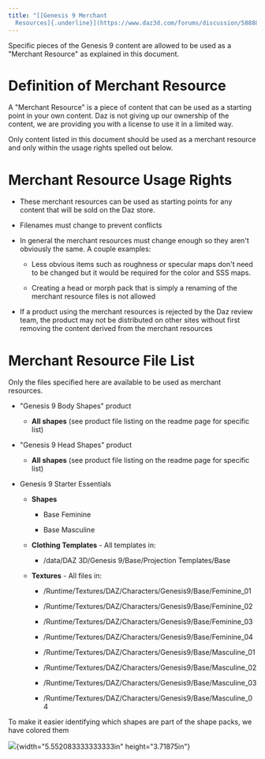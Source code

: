 ```yaml
---
title: "[[Genesis 9 Merchant
  Resources]{.underline}](https://www.daz3d.com/forums/discussion/588881/genesis-9-merchant-resource-details)"
---
```


Specific pieces of the Genesis 9 content are allowed to be used as a
"Merchant Resource" as explained in this document.

# Definition of Merchant Resource

A "Merchant Resource" is a piece of content that can be used as a
starting point in your own content. Daz is not giving up our ownership
of the content, we are providing you with a license to use it in a
limited way.

Only content listed in this document should be used as a merchant
resource and only within the usage rights spelled out below.

# Merchant Resource Usage Rights

-   These merchant resources can be used as starting points for any
    content that will be sold on the Daz store.

-   Filenames must change to prevent conflicts

-   In general the merchant resources must change enough so they aren't
    obviously the same. A couple examples:

    -   Less obvious items such as roughness or specular maps don't need
        to be changed but it would be required for the color and SSS
        maps.

    -   Creating a head or morph pack that is simply a renaming of the
        merchant resource files is not allowed

-   If a product using the merchant resources is rejected by the Daz
    review team, the product may not be distributed on other sites
    without first removing the content derived from the merchant
    resources

# Merchant Resource File List

Only the files specified here are available to be used as merchant
resources.

-   "Genesis 9 Body Shapes" product

    -   **All shapes** (see product file listing on the readme page for
        specific list)

-   "Genesis 9 Head Shapes" product

    -   **All shapes** (see product file listing on the readme page for
        specific list)

-   Genesis 9 Starter Essentials

    -   **Shapes**

        -   Base Feminine

        -   Base Masculine

    -   **Clothing Templates** - All templates in:

        -   /data/DAZ 3D/Genesis 9/Base/Projection Templates/Base

    -   **Textures** - All files in:

        -   /Runtime/Textures/DAZ/Characters/Genesis9/Base/Feminine_01

        -   /Runtime/Textures/DAZ/Characters/Genesis9/Base/Feminine_02

        -   /Runtime/Textures/DAZ/Characters/Genesis9/Base/Feminine_03

        -   /Runtime/Textures/DAZ/Characters/Genesis9/Base/Feminine_04

        -   /Runtime/Textures/DAZ/Characters/Genesis9/Base/Masculine_01

        -   /Runtime/Textures/DAZ/Characters/Genesis9/Base/Masculine_02

        -   /Runtime/Textures/DAZ/Characters/Genesis9/Base/Masculine_03

        -   /Runtime/Textures/DAZ/Characters/Genesis9/Base/Masculine_04

To make it easier identifying which shapes are part of the shape packs,
we have colored them

![](media/image1.png){width="5.552083333333333in" height="3.71875in"}
